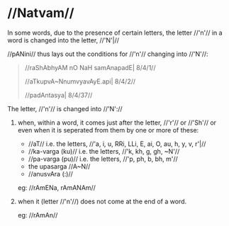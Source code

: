 # //Natvam//

In some words, due to the presence of certain letters, the letter //'n'// in a
word is changed into the letter,
//'N'|//

//pANini// thus lays out the conditions for //'n'// changing into //'N'//:

> //raShAbhyAM nO NaH samAnapadE| 8/4/1//
>
> //aTkupvA~NnumvyavAyE.api| 8/4/2//
>
> //padAntasya| 8/4/37//

The letter, //'n'// is changed into //'N'://

1. when, within a word, it comes just after the letter, //'r'// or //'Sh'// or
   even when it is seperated from them by
   one or more of these:

   - //aT// i.e. the letters, //'a, i, u, RRi, LLi, E, ai, O, au, h, y, v, r'|//
   - //ka-varga (ku)// i.e. the letters, //'k, kh, g, gh, ~N'//
   - //pa-varga (pu)// i.e. the letters, //'p, ph, b, bh, m'//
   - the upasarga //A~N//
   - //anusvAra (:)//

   eg: //rAmENa, rAmANAm//

2. when it (letter //'n'//) does not come at the end of a word.

   eg: //rAmAn//
